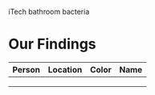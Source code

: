 iTech bathroom bacteria

# Our Findings
| Person | Location | Color | Name |
|--------|----------|-------|------|
|        |          |       |      |
|        |          |       |      |
|        |          |       |      |

